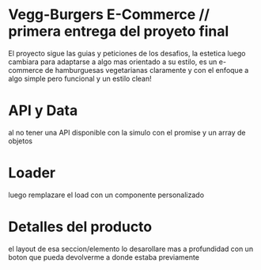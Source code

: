 # Vegg-Burgers E-Commerce // primera entrega del proyeto final
El proyecto sigue las guias y peticiones de los desafios, la estetica luego cambiara para adaptarse a algo mas orientado a su estilo, es un e-commerce de hamburguesas vegetarianas claramente y con el enfoque a algo simple pero funcional y un estilo clean! 
# API y Data
al no tener una API disponible con la simulo con el promise y un array de objetos 
# Loader
luego remplazare el load con un componente personalizado 
# Detalles del producto
el layout de esa seccion/elemento lo desarollare mas a profundidad
con un boton que pueda devolverme a donde estaba previamente